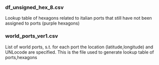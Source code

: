 ### df_unsigned_hex_8.csv
Lookup table of hexagons related to italian ports that still have not been assigned to ports (purple hexagons)


### world_ports_ver1.csv
List of world ports, s.t. for each port the location (latitude,longitude) and UNLocode are specified. This is the file used to generate lookup table of ports,hexagons

